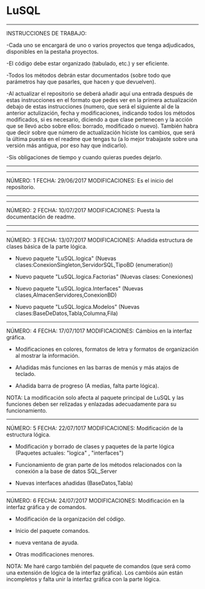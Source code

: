 
# LuSQL
-------------------------
INSTRUCCIONES DE TRABAJO:

-Cada uno se encargará de uno o varios proyectos que tenga adjudicados,
disponibles en la pestaña proyectos.

-El código debe estar organizado (tabulado, etc.) y ser eficiente.

-Todos los métodos debrán estar documentados (sobre todo que parámetros hay
que pasarles, que hacen y que devuelven).

-Al actualizar el repositorio se deberá añadir aquí una entrada después de estas
instrucciones en el formato que pedes ver en la primera actualización debajo de
estas instrucciones (numero, que será el siguiente al de la anterior
actulización, fecha y modificaciones, indicando todos los métodos modificados, si es necesario, diciendo a que clase
pertenecen y la acción que se llevó acbo sobre ellos: borrado, modificado o nuevo).
También habra que decir sobre que número de actualización hiciste los cambios, que
será la última puesta en el readme que tengas tu (a lo mejor trabajaste sobre una
versión más antigua, por eso hay que indicarlo).

-Sis obligaciones de tiempo y cuando quieras puedes dejarlo.

-------------------------

*****
NÚMERO: 1
FECHA: 29/06/2017
MODIFICACIONES: Es el inicio del repositorio.
*****

*****
NÚMERO: 2
FECHA: 10/07/2017
MODIFICACIONES: Puesta la documentación de readme.
*****

*****
NÚMERO: 3
FECHA: 13/07/2017
MODIFICACIONES: Añadida estructura de clases básica de la parte lógica.

- Nuevo paquete "LuSQL.logica" (Nuevas clases:ConexionSingleton,ServidorSQL,TipoBD (enumeration))

- Nuevo paquete "LuSQL.logica.Factorias" (Nuevas clases: Conexiones)

- Nuevo paquete "LuSQL.logica.Interfaces" (Nuevas clases,AlmacenServidores,ConexionBD)

- Nuevo paquete "LuSQL.logica.Modelos" (Nuevas clases:BaseDeDatos,Tabla,Columna,Fila)

*****
NÚMERO: 4
FECHA: 17/07/1017
MODIFICACIONES: Cámbios en la interfaz gráfica.

- Modificaciones en colores, formatos de letra y formatos de organización al mostrar la información.

- Añadidas más funciones en las barras de menús y más atajos de teclado.

- Añadida barra de progreso (A medias, falta parte lógica).

NOTA: La modificación solo afecta al paquete principal de LuSQL y las funciones deben
ser relizadas y enlazadas adecuadamente para su funcionamiento.

*****
NÚMERO: 5
FECHA: 22/07/1017
MODIFICACIONES: Modificación de la estructura lógica.

- Modificación y borrado de clases y paquetes de la parte lógica (Paquetes actuales: "logica" , "interfaces")
	
- Funcionamiento de gran parte de los métodos relacionados con la conexión a la base de datos SQL_Server
	
- Nuevas interfaces añadidas (BaseDatos,Tabla)

*****
NÚMERO: 6
FECHA: 24/07/2017
MODIFICACIONES: Modificación en la interfaz gráfica y de comandos.

- Modificación de la organización del código.

- Inicio del paquete comandos.

- nueva ventana de ayuda.

- Otras modificaciones menores.

NOTA: Me haré cargo también del paquete de comandos (que será como una extensión de lógica de la interfaz
gráfica). Los cambiós aún están incompletos y falta unir la interfaz gráfica con la parte lógica.
	

